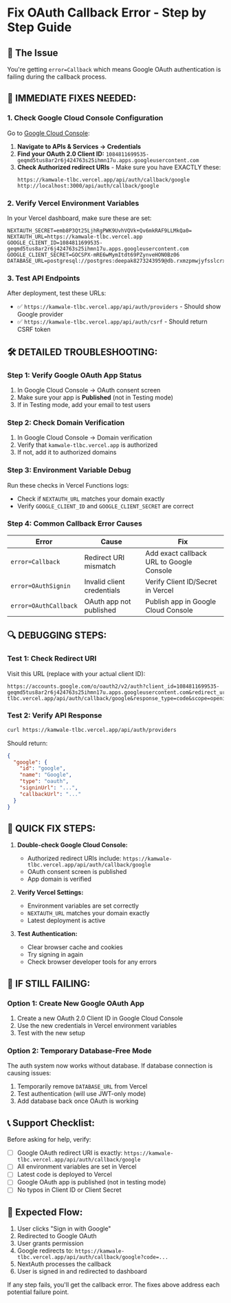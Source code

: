 # Fix OAuth Callback Error - Step by Step Guide

## 🚨 The Issue
You're getting `error=Callback` which means Google OAuth authentication is failing during the callback process.

## 🔧 **IMMEDIATE FIXES NEEDED:**

### 1. **Check Google Cloud Console Configuration**

Go to [Google Cloud Console](https://console.cloud.google.com/):

1. **Navigate to APIs & Services → Credentials**
2. **Find your OAuth 2.0 Client ID:** `1084811699535-geqmd5tus8ar2r6j424763s25ihmn17u.apps.googleusercontent.com`
3. **Check Authorized redirect URIs** - Make sure you have EXACTLY these:
   ```
   https://kamwale-tlbc.vercel.app/api/auth/callback/google
   http://localhost:3000/api/auth/callback/google
   ```

### 2. **Verify Vercel Environment Variables**

In your Vercel dashboard, make sure these are set:
```
NEXTAUTH_SECRET=emb8P3Qt25LjhRgPWK9UvhVQVk+Qv6mkRAF9LLMkQa0=
NEXTAUTH_URL=https://kamwale-tlbc.vercel.app
GOOGLE_CLIENT_ID=1084811699535-geqmd5tus8ar2r6j424763s25ihmn17u.apps.googleusercontent.com
GOOGLE_CLIENT_SECRET=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
DATABASE_URL=postgresql://postgres:deepak8273243959@db.rxmzpmwjyfsslcrxunzf.supabase.co:5432/postgres
```

### 3. **Test API Endpoints**

After deployment, test these URLs:
- ✅ `https://kamwale-tlbc.vercel.app/api/auth/providers` - Should show Google provider
- ✅ `https://kamwale-tlbc.vercel.app/api/auth/csrf` - Should return CSRF token

## 🛠️ **DETAILED TROUBLESHOOTING:**

### **Step 1: Verify Google OAuth App Status**
1. In Google Cloud Console → OAuth consent screen
2. Make sure your app is **Published** (not in Testing mode)
3. If in Testing mode, add your email to test users

### **Step 2: Check Domain Verification**
1. In Google Cloud Console → Domain verification
2. Verify that `kamwale-tlbc.vercel.app` is authorized
3. If not, add it to authorized domains

### **Step 3: Environment Variable Debug**
Run these checks in Vercel Functions logs:
- Check if `NEXTAUTH_URL` matches your domain exactly
- Verify `GOOGLE_CLIENT_ID` and `GOOGLE_CLIENT_SECRET` are correct

### **Step 4: Common Callback Error Causes**

| Error | Cause | Fix |
|-------|-------|-----|
| `error=Callback` | Redirect URI mismatch | Add exact callback URL to Google Console |
| `error=OAuthSignin` | Invalid client credentials | Verify Client ID/Secret in Vercel |
| `error=OAuthCallback` | OAuth app not published | Publish app in Google Cloud Console |

## 🔍 **DEBUGGING STEPS:**

### **Test 1: Check Redirect URI**
Visit this URL (replace with your actual client ID):
```
https://accounts.google.com/o/oauth2/v2/auth?client_id=1084811699535-geqmd5tus8ar2r6j424763s25ihmn17u.apps.googleusercontent.com&redirect_uri=https://kamwale-tlbc.vercel.app/api/auth/callback/google&response_type=code&scope=openid%20email%20profile
```

### **Test 2: Verify API Response**
```bash
curl https://kamwale-tlbc.vercel.app/api/auth/providers
```
Should return:
```json
{
  "google": {
    "id": "google",
    "name": "Google",
    "type": "oauth",
    "signinUrl": "...",
    "callbackUrl": "..."
  }
}
```

## 🚀 **QUICK FIX STEPS:**

1. **Double-check Google Cloud Console:**
   - Authorized redirect URIs include: `https://kamwale-tlbc.vercel.app/api/auth/callback/google`
   - OAuth consent screen is published
   - App domain is verified

2. **Verify Vercel Settings:**
   - Environment variables are set correctly
   - `NEXTAUTH_URL` matches your domain exactly
   - Latest deployment is active

3. **Test Authentication:**
   - Clear browser cache and cookies
   - Try signing in again
   - Check browser developer tools for any errors

## 🔧 **IF STILL FAILING:**

### **Option 1: Create New Google OAuth App**
1. Create a new OAuth 2.0 Client ID in Google Cloud Console
2. Use the new credentials in Vercel environment variables
3. Test with the new setup

### **Option 2: Temporary Database-Free Mode**
The auth system now works without database. If database connection is causing issues:
1. Temporarily remove `DATABASE_URL` from Vercel
2. Test authentication (will use JWT-only mode)
3. Add database back once OAuth is working

## 📞 **Support Checklist:**

Before asking for help, verify:
- [ ] Google OAuth redirect URI is exactly: `https://kamwale-tlbc.vercel.app/api/auth/callback/google`
- [ ] All environment variables are set in Vercel
- [ ] Latest code is deployed to Vercel
- [ ] Google OAuth app is published (not in testing mode)
- [ ] No typos in Client ID or Client Secret

## 🎯 **Expected Flow:**
1. User clicks "Sign in with Google"
2. Redirected to Google OAuth
3. User grants permission
4. Google redirects to: `https://kamwale-tlbc.vercel.app/api/auth/callback/google?code=...`
5. NextAuth processes the callback
6. User is signed in and redirected to dashboard

If any step fails, you'll get the callback error. The fixes above address each potential failure point.
